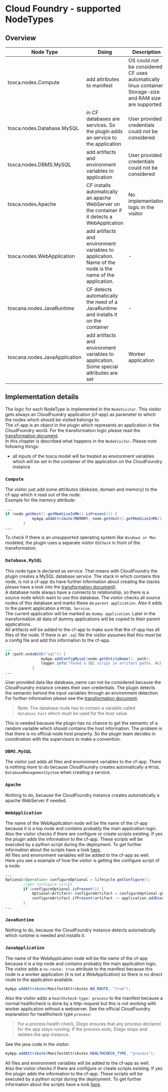 # Cloud Foundry - supported NodeTypes

## Overview
|Node Type | Doing | Description |Implemented |
|----------|------------|-----------------|------|
|tosca.nodes.Compute| add attributes to manifest  | OS could not be considered. CF uses automatically linux container. Storage-size and RAM size are supported |Yes |
|tosca.nodes.Database.MySQL | in CF databases are services. So the plugin adds an service to the application | User provided credentials could not be considered  |Yes |
|tosca.nodes.DBMS.MySQL| add artifacts and environment variables to application  | User provided credentials could not be considered  |Yes |
|tosca.nodes.Apache   | CF installs automatically an apache WebServer on the container if it detects a WebApplication | No implementation logic in the visitor  |Yes |
|tosca.nodes.WebApplication  | add artifacts and environment variables to application. Name of the node is the name of the application.   | -  |Yes (maybe has to be expanded to other WebApplications than PHP) |
|toscana.nodes.JavaRuntime | CF detects automatically the need of a JavaRuntime and installs it on the container  | -  |Yes |
|toscana.nodes.JavaApplication  | add artifacts and environment variables to application. Some special attributes are set  | Worker application  |Yes |

## Implementation details
The logic for each NodeType is implemented in the `NodeVisitor`. This visitor gets always an CloudFoundry application (cf-app) as parameter to which the nodes which should be visited belongs to.   
The cf-app is an object in the plugin which represents an application in the CloudFoundry world. For the transformation logic please read the [transformation document](transformation.md).   
In this chapter is described what happens in the `NodeVisitor`.
Please note following things:
- all inputs of the tosca model will be treated as environment variables which will be set in the container of the application on the CloudFoundry instance

### `Compute`
The visitor just add some attributes (disksize, domain and memory) to the cf-app which it read out of the node.   
Example for the memory attribute:   
```java
...
if (node.getHost().getMemSizeInMb().isPresent()) {
            myApp.addAttribute(MEMORY, node.getHost().getMemSizeInMb().get() + "MB");
        }
...
```
To check if there is an unsupported operating system like `Windows or Mac` modeled, the plugin uses a separate visitor `OSCheck` in front of the transformation.

### `Database.MySQL`
This node type is declared as service. That means with CloudFoundry the plugin creates a MySQL database service. The stack in which contains this node, is not a cf-app (to have further information about creating the stacks please have a look into the [transformation document](transformation.md)).   
A database node always have a connects to relationship, so there is a source node which want to use this database. The visitor checks all source nodes of this database and marks these as `parent application`. Also it adds to the parent application a `MYSQL Service`.   
The current application will be marked as `dummy application`. Later in the transformation all data of dummy applications will be copied to their parent applications.   
All artifacts will be added to the cf-app to make sure that the cf-app has all files of the node. If there is an `.sql` file the visitor assumes that this must be a config file and add this information to the cf-app.   
```java
...
if (path.endsWith("sql")) {
                myApp.addConfigMysql(node.getEntityName(), path);
                logger.info("Found a SQL script in artifact paths. Will execute it with python script in deployment phase");
            }
...
```
User provided data like database_name can not be considered because the CloudFoundry instance creates their own credentials. The plugin detects the semantic behind the input variables through an environment detection. For further information please see the [transformation document](transformation.md).   
>Note: The database node has to contain a variable called `database_host` which must be used for the host value.

This is needed because the plugin has no chance to get the semantic of a random variable which should contains the host information. The problem is that there is no official node host property. So the plugin team decides in coordination with the supervisors to make a convention.

### `DBMS.MySQL`
The visitor just adds all files and environment variables to the cf-app. There is nothing more to do because CloudFoundry creates automatically a `MYSQL DatabaseManagementSystem` when creating a service.

### `Apache`
Nothing to do, because the CloudFoundry instance creates automatically a apache WebServer if needed.

### `WebApplication`
The name of the WebApplication node will be the name of the cf-app because it is a top node and contains probably the main application logic.   
Also the visitor checks if there are configure or create scripts existing. If yes the plugin adds the information to the cf-app. These scripts will be executed by a python script during the deployment. To get further information about the scripts have a look [here](Script-Overview.md).   
All files and environment variables will be added to the cf-app as well.   
Here you see a example of how the visitor is getting the configure script of a node:
```java
...
Optional<Operation> configureOptional = lifecycle.getConfigure();
        //get configure script
        if (configureOptional.isPresent()) {
            Optional<Artifact> configureArtifact = configureOptional.get().getArtifact();
            configureArtifact.ifPresent(artifact -> application.addExecuteFile(artifact.getFilePath(), node));
        }
...
```

### `JavaRuntime`
Nothing to do, because the CloudFoundry instance detects automatically which runtime is needed and installs it.

### `JavaApplication`
The name of the WebApplication node will be the name of the cf-app because it is a top node and contains probably the main application logic.  
The visitor adds a `no-route: true` attribute to the manifest because this node is a worker application (it is not a WebApplication) so there is no direct route to the application available.
```java
myApp.addAttribute(ManifestAttributes.NO_ROUTE, "true");
```
Also the visitor adds a `healthcheck-type: process` to the manifest because a normal healthcheck is done by a http-request but this is not working with worker application without a webserver. See the official CloudFoundry explanation for healthcheck type `process`:
> For a process health check, Diego ensures that any process declared for the app stays running. If the process exits, Diego stops and deletes the app instance.

See the java code in the visitor:
```java
myApp.addAttribute(ManifestAttributes.HEALTHCHECK_TYPE, "process");
```
All files and environment variables will be added to the cf-app as well.   
Also the visitor checks if there are configure or create scripts existing. If yes the plugin adds the information to the cf-app. These scripts will be executed by a python script during the deployment. To get further information about the scripts have a look [here](Script-Overview.md).  
